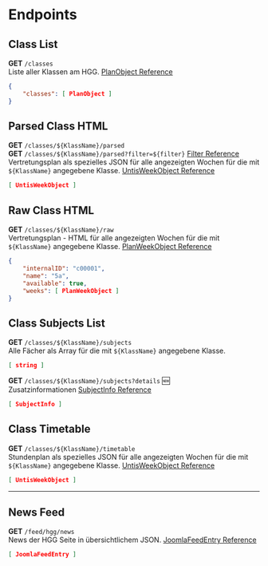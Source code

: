 # Endpoints

## Class List
**GET** ```/classes```  
Liste aller Klassen am HGG. [PlanObject Reference](/TypeDefinitions#planobject)
```json
{
    "classes": [ PlanObject ]
}
```

## Parsed Class HTML
**GET** ```/classes/${KlassName}/parsed```  
**GET** ```/classes/${KlassName}/parsed?filter=${filter}``` [Filter Reference](/Filter)   
Vertretungsplan als spezielles JSON für alle angezeigten Wochen für die mit ```${KlassName}``` angegebene Klasse. [UntisWeekObject Reference](/TypeDefinitions#untisweekobject)
```json
[ UntisWeekObject ]
```

## Raw Class HTML
**GET** ```/classes/${KlassName}/raw```  
Vertretungsplan - HTML für alle angezeigten Wochen für die mit ```${KlassName}``` angegebene Klasse. [PlanWeekObject Reference](/TypeDefinitions#planweekobject)
```json
{
    "internalID": "c00001",
    "name": "5a",
    "available": true,
    "weeks": [ PlanWeekObject ]
}
```

## Class Subjects List   
**GET** ```/classes/${KlassName}/subjects```  
Alle Fächer als Array für die mit ```${KlassName}``` angegebene Klasse.
```json
[ string ]
```
**GET** ```/classes/${KlassName}/subjects?details``` 🆕  
Zusatzinformationen [SubjectInfo Reference](/TypeDefinitions#subjectinfo)
```json
[ SubjectInfo ]
```

## Class Timetable  
**GET** ```/classes/${KlassName}/timetable```   
Stundenplan als spezielles JSON für alle angezeigten Wochen für die mit ```${KlassName}``` angegebene Klasse. [UntisWeekObject Reference](/TypeDefinitions#untisweekobject)
```json
[ UntisWeekObject ]
```

<hr/>

## News Feed
**GET** ```/feed/hgg/news```   
News der HGG Seite in übersichtlichem JSON. [JoomlaFeedEntry Reference](/TypeDefinitions#joomlafeedentry)
```json
[ JoomlaFeedEntry ]
```